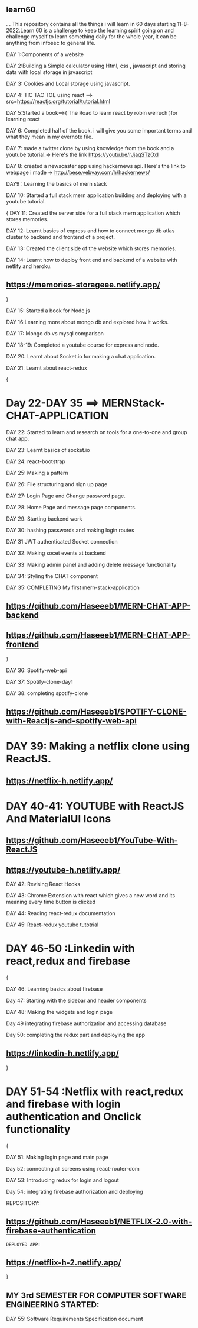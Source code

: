 ## learn60
.
.
This repository contains all the things i will learn in 60 days starting 11-8-2022.Learn 60 is a challenge to keep the learning spirit going on and challenge myself to learn something daily for the whole year, it can be anything from infosec to general life.

DAY 1:Components of a website

DAY 2:Building a Simple calculator using Html, css , javascript and storing data with local storage in javascript

DAY 3: Cookies and Local storage using javascript.

DAY 4: TIC TAC TOE using react   ==> src=https://reactjs.org/tutorial/tutorial.html

DAY 5:Started a book==>( The Road to learn react by robin weiruch )for learning react

DAY 6: Completed half of the book. i will give you some important terms and what they mean in my evernote file.

DAY 7: made a twitter clone by using knowledge from the book and a youtube tutorial.=> Here's the link https://youtu.be/rJjaqSTzOxI

DAY 8: created a newscaster app using hackernews api. Here's the link to webpage i made =>  http://bese.vebvay.com/h/hackernews/

DAY9 : Learning the basics of mern stack

DAY 10: Started a full stack mern application building and deploying with a youtube tutorial. 


{
  DAY 11: Created the server side for a full stack mern application which stores memories.

  DAY 12: Learnt basics of express and how to connect mongo db atlas cluster to backend and frontend of a project.
   
  DAY 13: Created the client side of the website which stores memories.
                
  DAY 14: Learnt how to deploy front end and backend of a website with netlify and heroku.
         
   ##                       https://memories-storageee.netlify.app/                               
 }
 
 
 DAY 15: Started a book for Node.js 
 
DAY 16:Learning more about mongo db and explored how it works.

DAY 17: Mongo db vs mysql comparison

DAY 18-19: Completed a youtube course for express and node.

DAY 20: Learnt about Socket.io for making a chat application. 

DAY 21: Learnt about react-redux

{ 

 #                                           Day 22-DAY 35 ==> MERNStack-CHAT-APPLICATION
                                                        
DAY 22: Started to learn and research on tools for a one-to-one and group chat app.


DAY 23: Learnt basics of socket.io

DAY 24: react-bootstrap

DAY 25: Making a pattern

DAY 26: File structuring and sign up page

DAY 27: Login Page and Change password page.

DAY 28: Home Page and message page components.

DAY 29: Starting backend work

DAY 30: hashing passwords and making login routes

DAY 31:JWT authenticated Socket connection 

DAY 32: Making socet events at backend

DAY 33: Making admin panel and adding delete message functionality

DAY 34: Styling the CHAT component

DAY 35: COMPLETING My first mern-stack-application

 ##                          https://github.com/Haseeeb1/MERN-CHAT-APP-backend
     
     
##                                 https://github.com/Haseeeb1/MERN-CHAT-APP-frontend
                                           
}

DAY 36: Spotify-web-api


DAY 37: Spotify-clone-day1

DAY 38: completing spotify-clone

  ##                   https://github.com/Haseeeb1/SPOTIFY-CLONE-with-Reactjs-and-spotify-web-api

# DAY 39: Making a netflix clone using ReactJS.
                   
  ##                                    https://netflix-h.netlify.app/


# DAY 40-41: YOUTUBE with ReactJS And MaterialUI Icons
                     
  ##                         https://github.com/Haseeeb1/YouTube-With-ReactJS
                            
  ##                             https://youtube-h.netlify.app/
                                
                                
DAY 42: Revising React Hooks

DAY 43: Chrome Extension with react which gives a new word and its meaning every time button is clicked

DAY 44: Reading react-redux documentation

DAY 45: React-redux youtube tutotrial

# DAY 46-50 :Linkedin with react,redux and firebase

  {
   
   DAY 46: Learning basics about firebase
   
   Day 47: Starting with the sidebar and header components
   
   DAY 48: Making the widgets and login page
   
   Day 49 integrating firebase authorization and accessing database
   
   Day 50: completing the redux part and deploying the app
  
                                                  
   ##                                    https://linkedin-h.netlify.app/
                                                     
   
   }

# DAY 51-54 :Netflix  with react,redux and firebase with login authentication and Onclick functionality

  {
   
   DAY 51: Making login page and main page
   
   Day 52: connecting all screens using react-router-dom
   
   DAY 53: Introducing redux for login and logout
   
   Day 54: integrating firebase authorization and deploying
   
   REPOSITORY:
   
   ##                 https://github.com/Haseeeb1/NETFLIX-2.0-with-firebase-authentication
                                                  
    DEPLOYED APP:
    
   ##                             https://netflix-h-2.netlify.app/
                                                     
   
   }


## MY 3rd SEMESTER FOR COMPUTER SOFTWARE ENGINEERING STARTED:

DAY 55: Software Requirements Specification document
